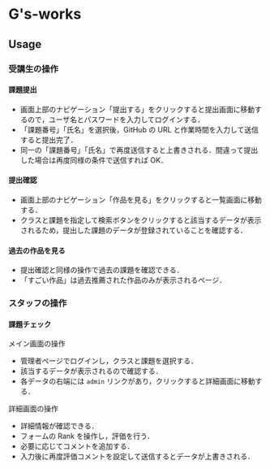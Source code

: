 # G's-works

## Usage

### 受講生の操作

#### 課題提出

- 画面上部のナビゲーション「提出する」をクリックすると提出画面に移動するので，ユーザ名とパスワードを入力してログインする．
- 「課題番号」「氏名」を選択後，GitHub の URL と作業時間を入力して送信すると提出完了．
- 同一の「課題番号」「氏名」で再度送信すると上書きされる．間違って提出した場合は再度同様の条件で送信すれば OK．

#### 提出確認

- 画面上部のナビゲーション「作品を見る」をクリックすると一覧画面に移動する．
- クラスと課題を指定して検索ボタンをクリックすると該当するデータが表示されるため，提出した課題のデータが登録されていることを確認する．

#### 過去の作品を見る

- 提出確認と同様の操作で過去の課題を確認できる．
- 「すごい作品」は過去推薦された作品のみが表示されるページ．

### スタッフの操作

#### 課題チェック

メイン画面の操作

- 管理者ページでログインし，クラスと課題を選択する．
- 該当するデータが表示されるので確認する．
- 各データの右端には `admin` リンクがあり，クリックすると詳細画面に移動する．

詳細画面の操作

- 詳細情報が確認できる．
- フォームの Rank を操作し，評価を行う．
- 必要に応じてコメントを追加する．
- 入力後に再度評価コメントを設定して送信するとデータが上書きされる．
